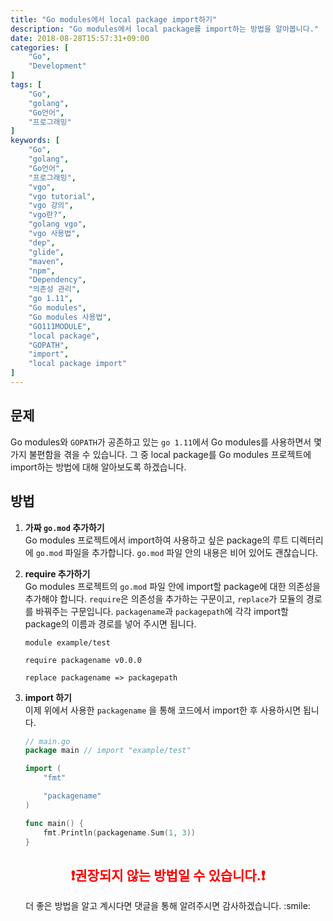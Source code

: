 ```yaml
---
title: "Go modules에서 local package import하기"
description: "Go modules에서 local package를 import하는 방법을 알아봅니다."
date: 2018-08-28T15:57:31+09:00
categories: [
    "Go",
    "Development"
]
tags: [
    "Go",
    "golang",
    "Go언어",
    "프로그래밍"
]
keywords: [
    "Go",
    "golang",
    "Go언어",
    "프로그래밍",
    "vgo",
    "vgo tutorial",
    "vgo 강의",
    "vgo란?",
    "golang vgo",
    "vgo 사용법",
    "dep",
    "glide",
    "maven",
    "npm",
    "Dependency",
    "의존성 관리",
    "go 1.11",
    "Go modules",
    "Go modules 사용법",
    "GO111MODULE",
    "local package",
    "GOPATH",
    "import",
    "local package import"
]
---
```


## 문제
Go modules와 `GOPATH`가 공존하고 있는 `go 1.11`에서 Go modules를 사용하면서 몇 가지 불편함을 겪을 수 있습니다. 그 중 local package를 Go modules 프로젝트에 import하는 방법에 대해 알아보도록 하겠습니다.

## 방법
1. **가짜 `go.mod` 추가하기**  
    Go modules 프로젝트에서 import하여 사용하고 싶은 package의 루트 디렉터리에 `go.mod` 파일을 추가합니다. `go.mod` 파일 안의 내용은 비어 있어도 괜찮습니다.
2. **require 추가하기**  
    Go modules 프로젝트의 `go.mod` 파일 안에 import할 package에 대한 의존성을 추가해야 합니다. `require`은 의존성을 추가하는 구문이고, `replace`가 모듈의 경로를 바꿔주는 구문입니다. `packagename`과 `packagepath`에 각각 import할 package의 이름과 경로를 넣어 주시면 됩니다.

    ```none
    module example/test

    require packagename v0.0.0

    replace packagename => packagepath
    ```

3. **import 하기**  
    이제 위에서 사용한 `packagename` 을 통해 코드에서 import한 후 사용하시면 됩니다.

    ```go
    // main.go
    package main // import "example/test"

    import (
        "fmt"

        "packagename"
    )

    func main() {
        fmt.Println(packagename.Sum(1, 3))
    }
    ```

## <div style="color: red; text-align: center;">:exclamation:권장되지 않는 방법일 수 있습니다.:exclamation:<div>
<p style="text-align: center;">더 좋은 방법을 알고 계시다면 댓글을 통해 알려주시면 감사하겠습니다. :smile:</p>
 